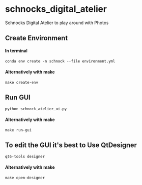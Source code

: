# schnocks_digital_atelier

Schnocks Digital Atelier to play around with Photos

## Create Environment
#### In terminal
```
conda env create -n schnock --file environment.yml
```
#### Alternatively with make
```
make create-env
```

## Run GUI
```
python schnock_atelier_ui.py
```
#### Alternatively with make
```
make run-gui
```


## To edit the GUI it's best to Use QtDesigner
```
qt6-tools designer
```
#### Alternatively with make
```
make open-designer
```